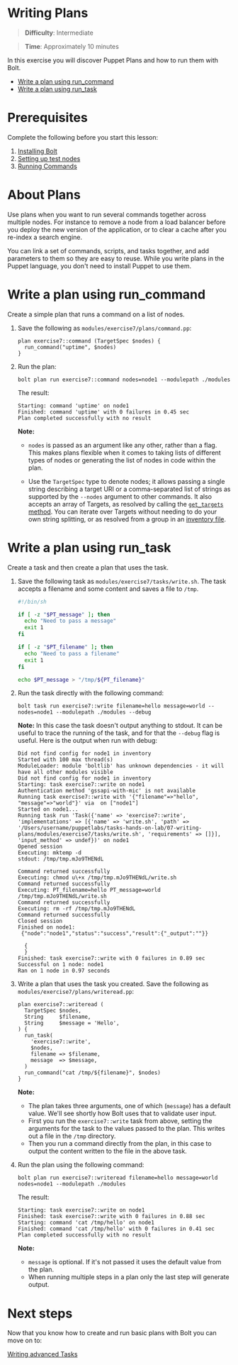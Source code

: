 # Writing Plans

> **Difficulty**: Intermediate

> **Time**: Approximately 10 minutes

In this exercise you will discover Puppet Plans and how to run them with Bolt. 

- [Write a plan using run_command](#write-a-plan-using-run_command)
- [Write a plan using run_task](#write-a-plan-using-run_task)

# Prerequisites
Complete the following before you start this lesson:

1. [Installing Bolt](../01-installing-bolt)
1. [Setting up test nodes](../02-acquiring-nodes)
1. [Running Commands](../03-running-commands)

# About Plans 

Use plans when you want to run several commands together across multiple nodes. For instance to remove a node from a load balancer before you deploy the new version of the application, or to clear a cache after you re-index a search engine.

You can link a set of commands, scripts, and tasks together, and add parameters to them so they are easy to reuse. While you write plans in the Puppet language, you don't need to install Puppet to use them.


# Write a plan using run_command

Create a simple plan that runs a command on a list of nodes.

1. Save the following as `modules/exercise7/plans/command.pp`:

    ```puppet
    plan exercise7::command (TargetSpec $nodes) {
      run_command("uptime", $nodes)
    }
    ```

2. Run the plan:

    ```
    bolt plan run exercise7::command nodes=node1 --modulepath ./modules
    ```
    The result:
    ```    
    Starting: command 'uptime' on node1
    Finished: command 'uptime' with 0 failures in 0.45 sec
    Plan completed successfully with no result

    ```

    **Note:**

    * `nodes` is passed as an argument like any other, rather than a flag. This makes plans flexible when it comes to taking lists of different types of nodes or generating the list of nodes in code within the plan.

    * Use the `TargetSpec` type to denote nodes; it allows passing a single string describing a target URI or a comma-separated list of strings as supported by the `--nodes` argument to other commands. It also accepts an array of Targets, as resolved by calling the [`get_targets` method](https://puppet.com/docs/bolt/0.x/writing_plans.html#calling-basic-plan-functions). You can iterate over Targets without needing to do your own string splitting, or as resolved from a group in an [inventory file](https://puppet.com/docs/bolt/0.x/inventory_file.html).


# Write a plan using run_task
Create a task and then create a plan that uses the task.

1. Save the following task as `modules/exercise7/tasks/write.sh`. The task accepts a filename and some content and saves a file to `/tmp`.
    
    ```bash
    #!/bin/sh
    
    if [ -z "$PT_message" ]; then
      echo "Need to pass a message"
      exit 1
    fi
    
    if [ -z "$PT_filename" ]; then
      echo "Need to pass a filename"
      exit 1
    fi
    
    echo $PT_message > "/tmp/${PT_filename}"
    ```

2. Run the task directly with the following command:

    ```
    bolt task run exercise7::write filename=hello message=world --nodes=node1 --modulepath ./modules --debug
    ```
    
    **Note:** In this case the task doesn't output anything to stdout. It can be useful to trace the running of the task, and for that the `--debug` flag is useful. Here is the output when run with debug:
    
    ```
    Did not find config for node1 in inventory
    Started with 100 max thread(s)
    ModuleLoader: module 'boltlib' has unknown dependencies - it will have all other modules visible
    Did not find config for node1 in inventory
    Starting: task exercise7::write on node1
    Authentication method 'gssapi-with-mic' is not available
    Running task exercise7::write with '{"filename"=>"hello", "message"=>"world"}' via  on ["node1"]
    Started on node1...
    Running task run 'Task({'name' => 'exercise7::write', 'implementations' => [{'name' => 'write.sh', 'path' => '/Users/username/puppetlabs/tasks-hands-on-lab/07-writing-plans/modules/exercise7/tasks/write.sh', 'requirements' => []}], 'input_method' => undef})' on node1
    Opened session
    Executing: mktemp -d
    stdout: /tmp/tmp.mJo9THENdL

    Command returned successfully
    Executing: chmod u\+x /tmp/tmp.mJo9THENdL/write.sh
    Command returned successfully
    Executing: PT_filename=hello PT_message=world /tmp/tmp.mJo9THENdL/write.sh
    Command returned successfully
    Executing: rm -rf /tmp/tmp.mJo9THENdL
    Command returned successfully
    Closed session
    Finished on node1:
     {"node":"node1","status":"success","result":{"_output":""}}

      {
      }
    Finished: task exercise7::write with 0 failures in 0.89 sec
    Successful on 1 node: node1
    Ran on 1 node in 0.97 seconds
    ```
3. Write a plan that uses the task you created. Save the following as `modules/exercise7/plans/writeread.pp`:

    ```puppet
    plan exercise7::writeread (
      TargetSpec $nodes,
      String     $filename,
      String     $message = 'Hello',
    ) {
      run_task(
        'exercise7::write',
        $nodes,
        filename => $filename,
        message  => $message,
      )
      run_command("cat /tmp/${filename}", $nodes)
    }
    ```

    **Note:**
    
    * The plan takes three arguments, one of which (`message`) has a default value. We'll see shortly how Bolt uses that to validate user input.
    * First you run the `exercise7::write` task from above, setting the arguments for the task to the values passed to the plan. This writes out a file in the `/tmp` directory.
    * Then you run a command directly from the plan, in this case to output the content written to the file in the above task.

4. Run the plan using the following command:
    
    ```
    bolt plan run exercise7::writeread filename=hello message=world nodes=node1 --modulepath ./modules
    ```
    The result:
    ```
    Starting: task exercise7::write on node1
    Finished: task exercise7::write with 0 failures in 0.88 sec
    Starting: command 'cat /tmp/hello' on node1
    Finished: command 'cat /tmp/hello' with 0 failures in 0.41 sec
    Plan completed successfully with no result
    ```

    **Note:**
    
    * `message` is optional. If it's not passed it uses the default value from the plan.
    * When running multiple steps in a plan only the last step will generate output.


# Next steps

Now that you know how to create and run basic plans with Bolt you can move on to:

[Writing advanced Tasks](../08-writing-advanced-tasks)
